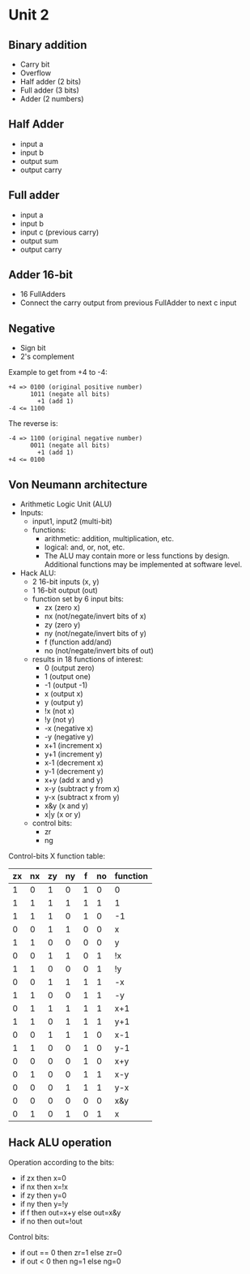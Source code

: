 # Unit 2

## Binary addition

- Carry bit
- Overflow
- Half adder (2 bits)
- Full adder (3 bits)
- Adder (2 numbers)

## Half Adder

- input a
- input b
- output sum
- output carry

## Full adder

- input a
- input b
- input c (previous carry)
- output sum
- output carry

## Adder 16-bit

- 16 FullAdders
- Connect the carry output from previous FullAdder to next c input

## Negative

- Sign bit
- 2's complement

Example to get from +4 to -4:

```
+4 => 0100 (original positive number)
      1011 (negate all bits)
        +1 (add 1)
-4 <= 1100
```

The reverse is:

```
-4 => 1100 (original negative number)
      0011 (negate all bits)
        +1 (add 1)
+4 <= 0100
```

## Von Neumann architecture

- Arithmetic Logic Unit (ALU)
- Inputs:
    - input1, input2 (multi-bit)
    - functions:
        - arithmetic: addition, multiplication, etc.
        - logical: and, or, not, etc.
        - The ALU may contain more or less functions by design. Additional functions may be implemented at software level.
- Hack ALU:
    - 2 16-bit inputs (x, y)
    - 1 16-bit output (out)
    - function set by 6 input bits:
        - zx (zero x)
        - nx (not/negate/invert bits of x)
        - zy (zero y)
        - ny (not/negate/invert bits of y)
        - f (function add/and)
        - no (not/negate/invert bits of out)
    - results in 18 functions of interest:
        - 0 (output zero)
        - 1 (output one)
        - -1 (output -1)
        - x (output x)
        - y (output y)
        - !x (not x)
        - !y (not y)
        - -x (negative x)
        - -y (negative y)
        - x+1 (increment x)
        - y+1 (increment y)
        - x-1 (decrement x)
        - y-1 (decrement y)
        - x+y (add x and y)
        - x-y (subtract y from x)
        - y-x (subtract x from y)
        - x&y (x and y)
        - x|y (x or y)
    - control bits:
        - zr
        - ng

Control-bits X function table:

zx | nx | zy | ny | f  | no | function
---|----|----|----|----|----|----------
1  | 0  | 1  | 0  | 1  | 0  | 0
1  | 1  | 1  | 1  | 1  | 1  | 1
1  | 1  | 1  | 0  | 1  | 0  | -1
0  | 0  | 1  | 1  | 0  | 0  | x
1  | 1  | 0  | 0  | 0  | 0  | y
0  | 0  | 1  | 1  | 0  | 1  | !x
1  | 1  | 0  | 0  | 0  | 1  | !y
0  | 0  | 1  | 1  | 1  | 1  | -x
1  | 1  | 0  | 0  | 1  | 1  | -y
0  | 1  | 1  | 1  | 1  | 1  | x+1
1  | 1  | 0  | 1  | 1  | 1  | y+1
0  | 0  | 1  | 1  | 1  | 0  | x-1
1  | 1  | 0  | 0  | 1  | 0  | y-1
0  | 0  | 0  | 0  | 1  | 0  | x+y
0  | 1  | 0  | 0  | 1  | 1  | x-y
0  | 0  | 0  | 1  | 1  | 1  | y-x
0  | 0  | 0  | 0  | 0  | 0  | x&y
0  | 1  | 0  | 1  | 0  | 1  | x|y

## Hack ALU operation

Operation according to the bits:

- if zx then x=0
- if nx then x=!x
- if zy then y=0
- if ny then y=!y
- if f then out=x+y else out=x&y
- if no then out=!out

Control bits:

- if out == 0 then zr=1 else zr=0
- if out < 0 then ng=1 else ng=0
